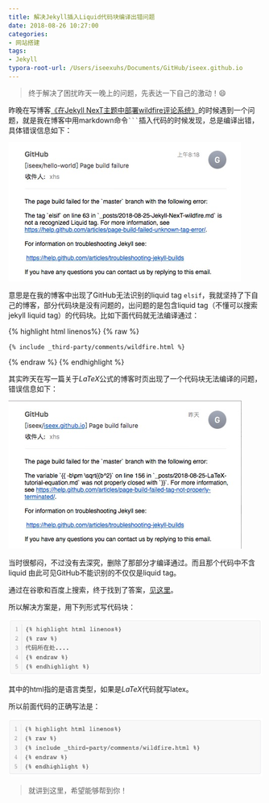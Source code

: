 ```yaml
---
title: 解决Jekyll插入Liquid代码块编译出错问题
date: 2018-08-26 10:27:00
categories:
- 网站搭建
tags:
- Jekyll
typora-root-url: /Users/iseexuhs/Documents/GitHub/iseex.github.io
---
```


> 终于解决了困扰昨天一晚上的问题，先表达一下自己的激动！😄

昨晚在写博客[《在Jekyll NexT主题中部署wildfire评论系统》](https://iseex.github.io/2018-08/Jekyll-NexT-wildfire/)的时候遇到一个问题，就是我在博客中用markdown命令` ``` `插入代码的时候发现，总是编译出错，具体错误信息如下：

![](/assets/images/posts/GitHub-Pages/codeblock-liquid-tags.jpg)

意思是在我的博客中出现了GitHub无法识别的liquid tag `elsif`，我就坚持了下自己的博客，部分代码块是没有问题的，出问题的是包含liquid tag（不懂可以搜索jekyll liquid tag）的代码块。比如下面代码就无法编译通过：

{% highlight html linenos%}
{% raw %}
```
{% include _third-party/comments/wildfire.html %}
```
{% endraw %}
{% endhighlight %}

其实昨天在写一篇关于$LaTeX$公式的博客时页出现了一个代码块无法编译的问题，错误信息如下：

![](/assets/images/posts/GitHub-Pages/codeblock-errors-latex.jpg)

当时很郁闷，不过没有去深究，删除了那部分才编译通过。而且那个代码中不含liquid 由此可见GitHub不能识别的不仅仅是liquid tag。

通过在谷歌和百度上搜索，终于找到了答案，[见这里](https://blog.csdn.net/jireren/article/details/52197045)。

所以解决方案是，用下列形式写代码块：

![](/assets/images/posts/GitHub-Pages/codeblock-raw.jpg)

其中的html指的是语言类型，如果是$LaTeX$代码就写latex。

所以前面代码的正确写法是：

![](/assets/images/posts/GitHub-Pages/codeblock-raw-example.jpg)

> 就讲到这里，希望能够帮到你！

